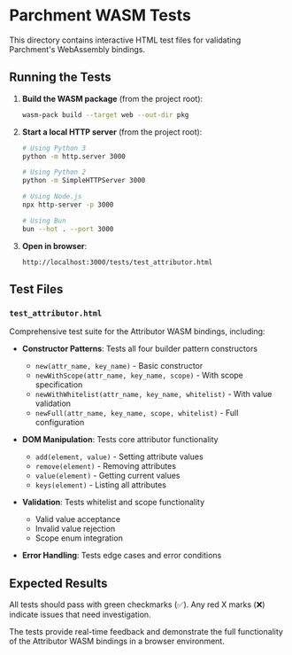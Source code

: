 # Parchment WASM Tests

This directory contains interactive HTML test files for validating Parchment's WebAssembly bindings.

## Running the Tests

1. **Build the WASM package** (from the project root):
   ```bash
   wasm-pack build --target web --out-dir pkg
   ```

2. **Start a local HTTP server** (from the project root):
   ```bash
   # Using Python 3
   python -m http.server 3000
   
   # Using Python 2
   python -m SimpleHTTPServer 3000
   
   # Using Node.js
   npx http-server -p 3000
   
   # Using Bun
   bun --hot . --port 3000
   ```

3. **Open in browser**:
   ```
   http://localhost:3000/tests/test_attributor.html
   ```

## Test Files

### `test_attributor.html`
Comprehensive test suite for the Attributor WASM bindings, including:

- **Constructor Patterns**: Tests all four builder pattern constructors
  - `new(attr_name, key_name)` - Basic constructor
  - `newWithScope(attr_name, key_name, scope)` - With scope specification
  - `newWithWhitelist(attr_name, key_name, whitelist)` - With value validation
  - `newFull(attr_name, key_name, scope, whitelist)` - Full configuration

- **DOM Manipulation**: Tests core attributor functionality
  - `add(element, value)` - Setting attribute values
  - `remove(element)` - Removing attributes
  - `value(element)` - Getting current values
  - `keys(element)` - Listing all attributes

- **Validation**: Tests whitelist and scope functionality
  - Valid value acceptance
  - Invalid value rejection
  - Scope enum integration

- **Error Handling**: Tests edge cases and error conditions

## Expected Results

All tests should pass with green checkmarks (✅). Any red X marks (❌) indicate issues that need investigation.

The tests provide real-time feedback and demonstrate the full functionality of the Attributor WASM bindings in a browser environment.